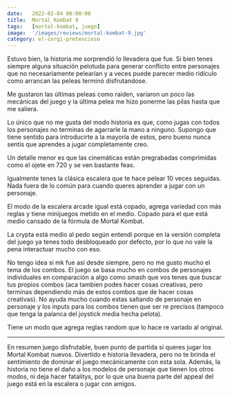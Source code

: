 ```yaml
---
date:   2022-02-04 00:00:00
title:  Mortal Kombat 9
tags:   [mortal-kombat, juego]
image:  '/images/reviews/mortal-kombat-9.jpg'
category: el-corgi-pretencioso
---
```

Estuvo bien, la historia me sorprendió lo llevadera que fue. Si bien tenes siempre alguna situación pelotuda para generar conflicto entre personajes que no necesariamente pelearían y a veces puede parecer medio ridículo como arrancan las peleas terminó disfrutandose.

Me gustaron las últimas peleas como raiden, variaron un poco las mecánicas del juego y la última pelea me hizo ponerme las pilas hasta que me saliera.

Lo único que no me gusta del modo historia es que, como jugas con todos los personajes no terminas de agarrarle la mano a ninguno. Supongo que tiene sentido para introducirte a la mayoría de estos, pero bueno nunca sentis que aprendes a jugar completamente creo.

Un detalle menor es que las cinemáticas están pregrabadas comprimidas como el ojete en 720 y se ven bastante feas.

Igualmente tenes la clásica escalera que te hace pelear 10 veces seguidas. Nada fuera de lo común para cuando queres aprender a jugar con un personaje.

El modo de la escalera arcade igual está copado, agrega variedad con más reglas y tiene minijuegos metido en el medio. Copado para el que está medio cansado de la fórmula de Mortal Kombat.

La crypta está medio al pedo según entendí porque en la versión completa del juego ya tenes todo desbloqueado por defecto, por lo que no vale la pena interactuar mucho con eso.

No tengo idea si mk fue así desde siempre, pero no me gusto mucho el tema de los combos. El juego se basa mucho en combos de personajes individuales en comparación a algo como smash que vos tenes que buscar tus propios combos (aca tambien podes hacer cosas creativas, pero terminas dependiendo más de estos combos que de hacer cosas creativas). No ayuda mucho cuando estas saltando de personaje en personaje y los inputs para los combos tienen que ser re precisos (tampoco que tenga la palanca del joystick media hecha pelota).

Tiene un modo que agrega reglas random que lo hace re variado al original.

<hr>

En resumen juego disfrutable, buen punto de partida si queres jugar los Mortal Kombat nuevos. Divertido e historia llevadera, pero no te brinda el sentimiento de dominar el juego mecánicamente con esta sola. Además, la historia no tiene el daño a los modelos de personaje que tienen los otros modos, ni deja hacer fatalitys, por lo que una buena parte del appeal del juego está en la escalera o jugar con amigos.

